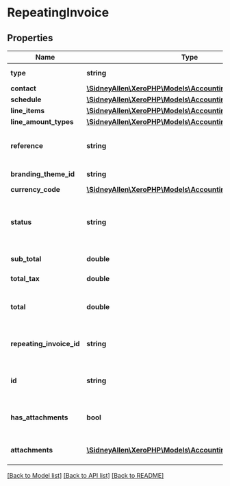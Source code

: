# RepeatingInvoice

## Properties
Name | Type | Description | Notes
------------ | ------------- | ------------- | -------------
**type** | **string** | See Invoice Types | [optional] 
**contact** | [**\SidneyAllen\XeroPHP\Models\Accounting\Contact**](Contact.md) |  | [optional] 
**schedule** | [**\SidneyAllen\XeroPHP\Models\Accounting\Schedule**](Schedule.md) |  | [optional] 
**line_items** | [**\SidneyAllen\XeroPHP\Models\Accounting\LineItem[]**](LineItem.md) | See LineItems | [optional] 
**line_amount_types** | [**\SidneyAllen\XeroPHP\Models\Accounting\LineAmountTypes**](LineAmountTypes.md) |  | [optional] 
**reference** | **string** | ACCREC only – additional reference number | [optional] 
**branding_theme_id** | **string** | See BrandingThemes | [optional] 
**currency_code** | [**\SidneyAllen\XeroPHP\Models\Accounting\CurrencyCode**](CurrencyCode.md) |  | [optional] 
**status** | **string** | One of the following - DRAFT or AUTHORISED – See Invoice Status Codes | [optional] 
**sub_total** | **double** | Total of invoice excluding taxes | [optional] 
**total_tax** | **double** | Total tax on invoice | [optional] 
**total** | **double** | Total of Invoice tax inclusive (i.e. SubTotal + TotalTax) | [optional] 
**repeating_invoice_id** | **string** | Xero generated unique identifier for repeating invoice template | [optional] 
**id** | **string** | Xero generated unique identifier for repeating invoice template | [optional] 
**has_attachments** | **bool** | boolean to indicate if an invoice has an attachment | [optional] [default to false]
**attachments** | [**\SidneyAllen\XeroPHP\Models\Accounting\Attachment[]**](Attachment.md) | Displays array of attachments from the API | [optional] 

[[Back to Model list]](../README.md#documentation-for-models) [[Back to API list]](../README.md#documentation-for-api-endpoints) [[Back to README]](../README.md)


